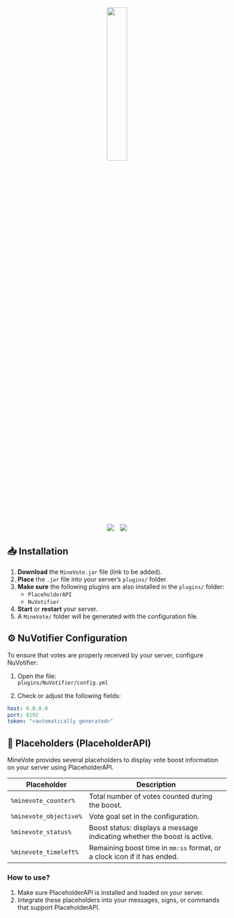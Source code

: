 <p align="center">
    <br />
    <img src="https://i.postimg.cc/C1C5nLFR/favicon.png" width="30%">
    <br />
</p>
<p align="center">
    <img src="https://img.shields.io/badge/Version-0.5-orange.svg" />
    <img style="margin-left: 10px;" src="https://img.shields.io/badge/License-MIT-orange.svg" />
</p>

## 📥 Installation

1. **Download** the `MineVote.jar` file (link to be added).
2. **Place** the `.jar` file into your server’s `plugins/` folder.
3. **Make sure** the following plugins are also installed in the `plugins/` folder:
   - `PlaceholderAPI`
   - `NuVotifier`
4. **Start** or **restart** your server.
5. A `MineVote/` folder will be generated with the configuration file.

## ⚙️ NuVotifier Configuration

To ensure that votes are properly received by your server, configure NuVotifier:

1. Open the file:  
   `plugins/NuVotifier/config.yml`

2. Check or adjust the following fields:

```yaml
host: 0.0.0.0
port: 8192
token: "<automatically generated>"
```

## 🔧 Placeholders (PlaceholderAPI)

MineVote provides several placeholders to display vote boost information on your server using PlaceholderAPI.

| Placeholder              | Description                                                                 |
|--------------------------|-----------------------------------------------------------------------------|
| `%minevote_counter%`     | Total number of votes counted during the boost.                            |
| `%minevote_objective%`   | Vote goal set in the configuration.                                        |
| `%minevote_status%`      | Boost status: displays a message indicating whether the boost is active.   |
| `%minevote_timeleft%`    | Remaining boost time in `mm:ss` format, or a clock icon if it has ended.   |

### How to use?

1. Make sure PlaceholderAPI is installed and loaded on your server.
2. Integrate these placeholders into your messages, signs, or commands that support PlaceholderAPI.
